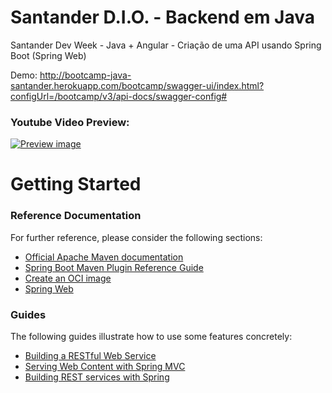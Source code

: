 # Santander D.I.O. - Backend em Java
Santander Dev Week - Java + Angular - Criação de uma API usando Spring Boot (Spring Web)

Demo: http://bootcamp-java-santander.herokuapp.com/bootcamp/swagger-ui/index.html?configUrl=/bootcamp/v3/api-docs/swagger-config#

### Youtube Video Preview:
[![Preview image](https://img.youtube.com/vi/VXpUx4vMqD0/0.jpg)](https://www.youtube.com/watch?v=VXpUx4vMqD0)



# Getting Started

### Reference Documentation
For further reference, please consider the following sections:

* [Official Apache Maven documentation](https://maven.apache.org/guides/index.html)
* [Spring Boot Maven Plugin Reference Guide](https://docs.spring.io/spring-boot/docs/2.4.6/maven-plugin/reference/html/)
* [Create an OCI image](https://docs.spring.io/spring-boot/docs/2.4.6/maven-plugin/reference/html/#build-image)
* [Spring Web](https://docs.spring.io/spring-boot/docs/2.5.0/reference/htmlsingle/#boot-features-developing-web-applications)

### Guides
The following guides illustrate how to use some features concretely:

* [Building a RESTful Web Service](https://spring.io/guides/gs/rest-service/)
* [Serving Web Content with Spring MVC](https://spring.io/guides/gs/serving-web-content/)
* [Building REST services with Spring](https://spring.io/guides/tutorials/bookmarks/)

